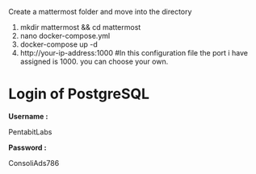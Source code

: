 Create a mattermost folder and move into the directory
1. mkdir mattermost && cd mattermost
2. nano docker-compose.yml
3. docker-compose up -d
5. http://your-ip-address:1000 
#In this configuration file the port i have assigned is 1000. you can choose your own.

<h1>Login of PostgreSQL</h1>
<strong>Username :</strong> <p>PentabitLabs</p>
<strong>Password :</strong> <p>ConsoliAds786</p>
<br>
